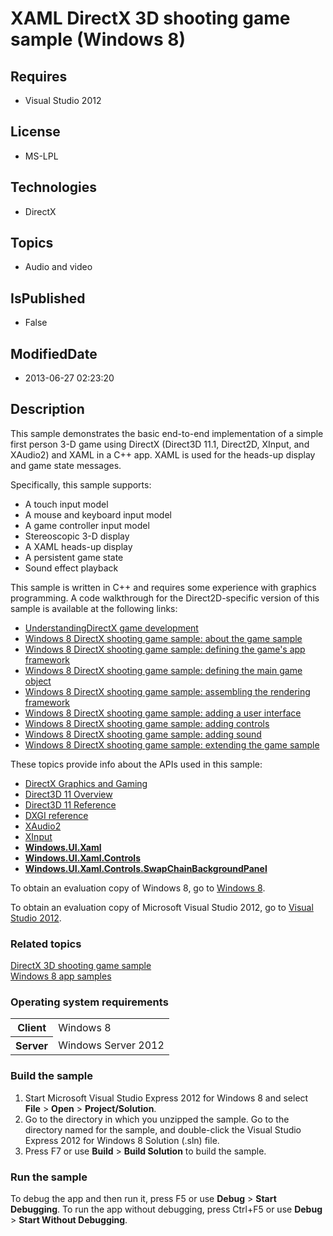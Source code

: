 # XAML DirectX  3D shooting game sample (Windows 8)
## Requires
* Visual Studio 2012
## License
* MS-LPL
## Technologies
* DirectX
## Topics
* Audio and video
## IsPublished
* False
## ModifiedDate
* 2013-06-27 02:23:20
## Description

<div id="mainSection">
<p>This sample demonstrates the basic end-to-end implementation of a simple first person 3-D game using DirectX (Direct3D 11.1, Direct2D, XInput, and XAudio2) and XAML in a C&#43;&#43; app. XAML is used for the heads-up display and game state messages.
</p>
<p>Specifically, this sample supports:</p>
<ul>
<li>A touch input model </li><li>A mouse and keyboard input model </li><li>A game controller input model </li><li>Stereoscopic 3-D display </li><li>A XAML heads-up display </li><li>A persistent game state </li><li>Sound effect playback </li></ul>
<p></p>
<p>This sample is written in C&#43;&#43; and requires some experience with graphics programming. A code walkthrough for the Direct2D-specific version of this sample is available at the following links:</p>
<ul>
<li><a href="http://msdn.microsoft.com/library/windows/apps/hh780567">UnderstandingDirectX game development</a>
</li><li><a href="http://msdn.microsoft.com/library/windows/apps/hh780560">Windows 8 DirectX shooting game sample: about the game sample</a>
</li><li><a href="http://msdn.microsoft.com/library/windows/apps/hh780566">Windows 8 DirectX shooting game sample: defining the game's app framework</a>
</li><li><a href="http://msdn.microsoft.com/library/windows/apps/hh780568">Windows 8 DirectX shooting game sample: defining the main game object</a>
</li><li><a href="http://msdn.microsoft.com/library/windows/apps/hh780565">Windows 8 DirectX shooting game sample: assembling the rendering framework</a>
</li><li><a href="http://msdn.microsoft.com/library/windows/apps/hh780562">Windows 8 DirectX shooting game sample: adding a user interface</a>
</li><li><a href="http://msdn.microsoft.com/library/windows/apps/hh780563">Windows 8 DirectX shooting game sample: adding controls</a>
</li><li><a href="http://msdn.microsoft.com/library/windows/apps/hh780564">Windows 8 DirectX shooting game sample: adding sound</a>
</li><li><a href="http://msdn.microsoft.com/library/windows/apps/hh780561">Windows 8 DirectX shooting game sample: extending the game sample</a>
</li></ul>
These topics provide info about the APIs used in this sample:
<ul>
<li><a href="http://msdn.microsoft.com/library/windows/apps/ee663274">DirectX Graphics and Gaming</a>
</li><li><a href="http://msdn.microsoft.com/library/windows/apps/ff476345">Direct3D 11 Overview</a>
</li><li><a href="http://msdn.microsoft.com/library/windows/apps/ff476147">Direct3D 11 Reference</a>
</li><li><a href="http://msdn.microsoft.com/library/windows/apps/bb205169">DXGI reference</a>
</li><li><a href="http://msdn.microsoft.com/library/windows/apps/hh405049">XAudio2</a>
</li><li><a href="http://msdn.microsoft.com/library/windows/apps/ee417001">XInput</a> </li><li><a href="http://msdn.microsoft.com/library/windows/apps/br209045"><b>Windows.UI.Xaml</b></a>
</li><li><a href="http://msdn.microsoft.com/library/windows/apps/br227716"><b>Windows.UI.Xaml.Controls</b></a>
</li><li><a href="http://msdn.microsoft.com/library/windows/apps/hh702626"><b>Windows.UI.Xaml.Controls.SwapChainBackgroundPanel</b></a>
</li></ul>
<p></p>
<p>To obtain an evaluation copy of Windows&nbsp;8, go to <a href="http://go.microsoft.com/fwlink/p/?linkid=241655">
Windows&nbsp;8</a>.</p>
<p>To obtain an evaluation copy of Microsoft Visual Studio&nbsp;2012, go to <a href="http://go.microsoft.com/fwlink/p/?linkid=241656">
Visual Studio&nbsp;2012</a>.</p>
<h3><a id="related_topics"></a>Related topics</h3>
<dl><dt><a href="http://go.microsoft.com/fwlink/p/?linkid=238717">DirectX 3D shooting game sample</a>
</dt><dt><a href="http://go.microsoft.com/fwlink/p/?LinkID=227694">Windows 8 app samples</a>
</dt></dl>
<h3>Operating system requirements</h3>
<table>
<tbody>
<tr>
<th>Client</th>
<td><dt>Windows&nbsp;8 </dt></td>
</tr>
<tr>
<th>Server</th>
<td><dt>Windows Server&nbsp;2012 </dt></td>
</tr>
</tbody>
</table>
<h3>Build the sample</h3>
<ol>
<li>Start Microsoft Visual Studio Express&nbsp;2012 for Windows&nbsp;8 and select <b>File</b> &gt;
<b>Open</b> &gt; <b>Project/Solution</b>. </li><li>Go to the directory in which you unzipped the sample. Go to the directory named for the sample, and double-click the Visual Studio Express&nbsp;2012 for Windows&nbsp;8 Solution (.sln) file.
</li><li>Press F7 or use <b>Build</b> &gt; <b>Build Solution</b> to build the sample. </li></ol>
<h3>Run the sample</h3>
<p>To debug the app and then run it, press F5 or use <b>Debug</b> &gt; <b>Start Debugging</b>. To run the app without debugging, press Ctrl&#43;F5 or use
<b>Debug</b> &gt; <b>Start Without Debugging</b>.</p>
</div>

